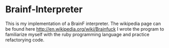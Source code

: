 Brainf-Interpreter
==================

This is my implementation of a BrainF interpreter. The wikipedia page can be found here
http://en.wikipedia.org/wiki/Brainfuck I wrote the program to familiarize myself with the ruby programming
language and practice refactorying code.
